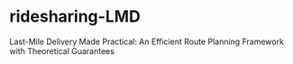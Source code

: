 # ridesharing-LMD
Last-Mile Delivery Made Practical: An Efficient Route Planning Framework with Theoretical Guarantees
